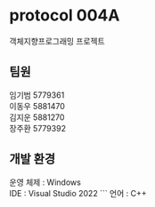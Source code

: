 <h1>protocol 004A</h1>
객체지향프로그래밍 프로젝트
<h2>팀원</h2>
임기범 5779361<br/>
이동우 5881470<br/>
김지운 5881270<br/>
장주환 5779392<br/>
 <h2>개발 환경</h2>
 운영 체제 : Windows<br/>
 IDE : Visual Studio 2022
 ```
 언어 : C++<br/>